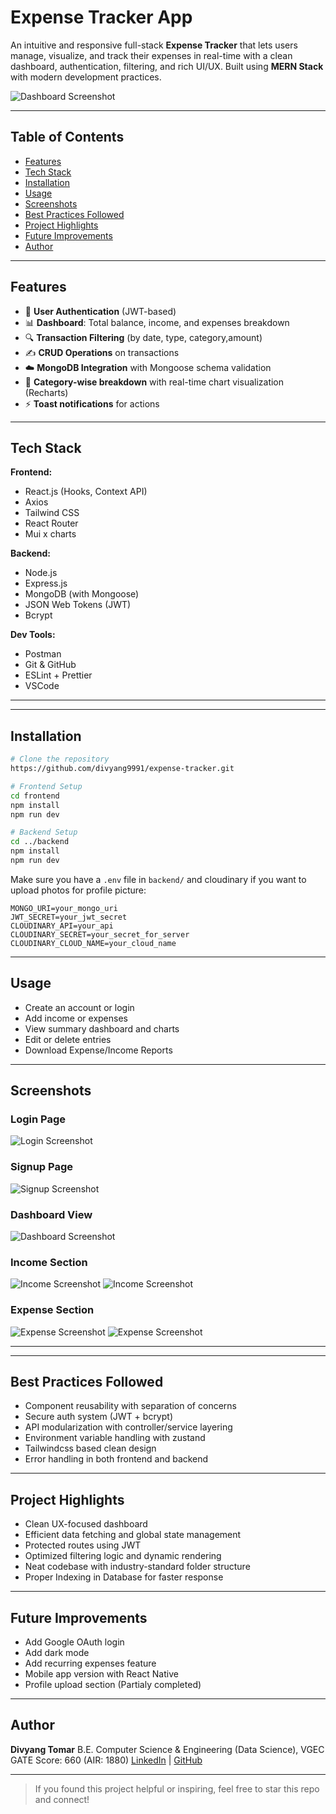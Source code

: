 # Expense Tracker App

An intuitive and responsive full-stack **Expense Tracker** that lets users manage, visualize, and track their expenses in real-time with a clean dashboard, authentication, filtering, and rich UI/UX. Built using **MERN Stack** with modern development practices.

![Dashboard Screenshot](./screenshots/dashboard.png)

---

## Table of Contents

* [Features](#-features)
* [Tech Stack](#-tech-stack)
* [Installation](#-installation)
* [Usage](#-usage)
* [Screenshots](#-screenshots)
* [Best Practices Followed](#-best-practices-followed)
* [Project Highlights](#-project-highlights)
* [Future Improvements](#-future-improvements)
* [Author](#-author)

---

## Features

* 🔐 **User Authentication** (JWT-based)
* 📊 **Dashboard**: Total balance, income, and expenses breakdown
* 🔍 **Transaction Filtering** (by date, type, category,amount)
* ✍️ **CRUD Operations** on transactions
* ☁️ **MongoDB Integration** with Mongoose schema validation
* 🧾 **Category-wise breakdown** with real-time chart visualization (Recharts)
* ⚡ **Toast notifications** for actions

---

## Tech Stack

**Frontend:**

* React.js (Hooks, Context API)
* Axios
* Tailwind CSS
* React Router
* Mui x charts

**Backend:**

* Node.js
* Express.js
* MongoDB (with Mongoose)
* JSON Web Tokens (JWT)
* Bcrypt

**Dev Tools:**

* Postman
* Git & GitHub
* ESLint + Prettier
* VSCode

---
---

## Installation

```bash
# Clone the repository
https://github.com/divyang9991/expense-tracker.git

# Frontend Setup
cd frontend
npm install
npm run dev

# Backend Setup
cd ../backend
npm install
npm run dev
```

Make sure you have a `.env` file in `backend/` and cloudinary if you want to upload photos for profile picture:

```env
MONGO_URI=your_mongo_uri
JWT_SECRET=your_jwt_secret
CLOUDINARY_API=your_api
CLOUDINARY_SECRET=your_secret_for_server
CLOUDINARY_CLOUD_NAME=your_cloud_name
```

---

## Usage

* Create an account or login
* Add income or expenses
* View summary dashboard and charts
* Edit or delete entries
* Download Expense/Income Reports
---

## Screenshots

### Login Page

![Login Screenshot](./screenshots/login.png)

### Signup Page

![Signup Screenshot](./screenshots/signup.png)

### Dashboard View

![Dashboard Screenshot](./screenshots/dashboard.png)

### Income Section

![Income Screenshot](./screenshots/income1.png)
![Income Screenshot](./screenshots/income2.png)

### Expense Section

![Expense Screenshot](./screenshots/expense1.png)
![Expense Screenshot](./screenshots/expense2.png)

---

---

## Best Practices Followed

* Component reusability with separation of concerns
* Secure auth system (JWT + bcrypt)
* API modularization with controller/service layering
* Environment variable handling with zustand
* Tailwindcss based clean design
* Error handling in both frontend and backend

---

## Project Highlights

* Clean UX-focused dashboard
* Efficient data fetching and global state management
* Protected routes using JWT
* Optimized filtering logic and dynamic rendering
* Neat codebase with industry-standard folder structure
* Proper Indexing in Database for faster response

---

## Future Improvements

* Add Google OAuth login
* Add dark mode
* Add recurring expenses feature
* Mobile app version with React Native
* Profile upload section (Partialy completed)

---

## Author

**Divyang Tomar**
B.E. Computer Science & Engineering (Data Science), VGEC
GATE Score: 660 (AIR: 1880)
[LinkedIn](https://www.linkedin.com/in/divyang-tomar-229bb0284/) | [GitHub](https://github.com/divyang9991)

---

> If you found this project helpful or inspiring, feel free to star this repo and connect!
